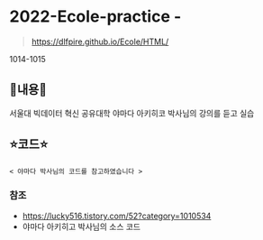 # 2022-Ecole-practice - <Web Crawling>
> https://dlfpire.github.io/Ecole/HTML/

1014-1015


## 📝내용📝
   서울대 빅데이터 혁신 공유대학 야마다 아키히코 박사님의 강의를 듣고 실습

## ⭐코드⭐
    < 야마다 박사님의 코드를 참고하였습니다 >
    
    
    
### 참조
- https://lucky516.tistory.com/52?category=1010534
- 야마다 아키히고 박사님의 소스 코드

